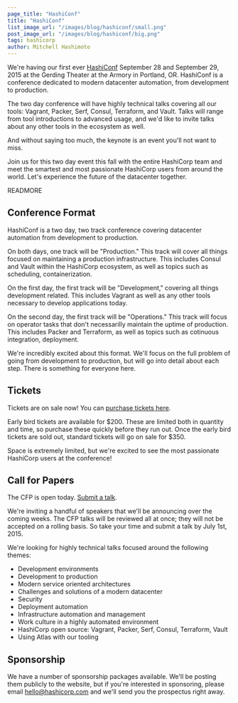 ```yaml
---
page_title: "HashiConf"
title: "HashiConf"
list_image_url: "/images/blog/hashiconf/small.png"
post_image_url: "/images/blog/hashiconf/big.png"
tags: hashicorp
author: Mitchell Hashimoto
---
```


We're having our first ever [HashiConf](https://www.hashiconf.com)
September 28 and September 29, 2015 at the Gerding Theater at the Armory in
Portland, OR. HashiConf is a conference dedicated to modern datacenter
automation, from development to production.

The two day conference will have highly technical talks covering all
our tools: Vagrant, Packer, Serf, Consul, Terraform, and Vault. Talks will
range from tool introductions to advanced usage, and we'd like to invite
talks about any other tools in the ecosystem as well.

And without saying too much, the keynote is an event you'll not want to miss.

Join us for this two day event this fall with the entire HashiCorp team
and meet the smartest and most passionate HashiCorp users from around the
world. Let's experience the future of the datacenter together.

READMORE

## Conference Format

HashiConf is a two day, two track conference covering datacenter automation
from development to production.

On both days, one track will be "Production." This track will cover all
things focused on maintaining a production infrastructure. This includes
Consul and Vault within the HashiCorp ecosystem, as well as topics such
as scheduling, containerization.

On the first day, the first track will be "Development," covering all
things development related. This includes Vagrant as well as any other
tools necessary to develop applications today.

On the second day, the first track will be "Operations." This track
will focus on operator tasks that don't necessarilly maintain the uptime
of production. This includes Packer and Terraform, as well as topics such
as cotinuous integration, deployment.

We're incredibly excited about this format. We'll focus on the full
problem of going from development to production, but will go into detail
about each step. There is something for everyone here.

## Tickets

Tickets are on sale now! You can [purchase tickets here](http://tickets.hashiconf.com).

Early bird tickets are available for $200. These are limited
both in quantity and time, so purchase these quickly before they run out.
Once the early bird tickets are sold out, standard tickets will go on sale
for $350.

Space is extremely limited, but we're excited to see the most passionate
HashiCorp users at the conference!

## Call for Papers

The CFP is open today. [Submit a talk](https://docs.google.com/forms/d/1PL_KeH6ascYFVM66UlXA-wOfqRCWZxf06WO23LpF5T4/viewform).

We're inviting a handful of speakers that we'll be announcing over
the coming weeks. The CFP talks will be reviewed all at once; they will
not be accepted on a rolling basis. So take your time and submit a talk
by July 1st, 2015.

We're looking for highly technical talks focused around the following
themes:

- Development environments
- Development to production
- Modern service oriented architectures
- Challenges and solutions of a modern datacenter
- Security
- Deployment automation
- Infrastructure automation and management
- Work culture in a highly automated environment
- HashiCorp open source: Vagrant, Packer, Serf, Consul, Terraform, Vault
- Using Atlas with our tooling

## Sponsorship

We have a number of sponsorship packages available. We'll be posting them
publicly to the website, but if you're interested in sponsoring, please
email <a href="mailto:hello@hashicorp.com">hello@hashicorp.com</a> and
we'll send you the prospectus right away.
